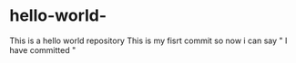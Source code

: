 # hello-world-
This is a hello world repository
This is my fisrt commit
so now i can say " I have committed "
